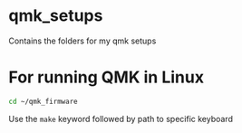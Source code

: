 # qmk_setups
Contains the folders for my qmk setups

# For running QMK in Linux

```bash
cd ~/qmk_firmware
```

Use the `make` keyword followed by path to specific keyboard
